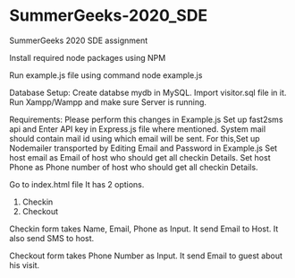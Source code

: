 # SummerGeeks-2020_SDE
SummerGeeks 2020 SDE assignment

Install required node packages using NPM

Run example.js file using command node example.js

Database Setup:
   Create databse mydb in MySQL.
   Import visitor.sql file in it.
   Run Xampp/Wampp and make sure Server is running.
   
Requirements:
Please perform this changes in Example.js
  Set up fast2sms api and Enter API key in Express.js file where mentioned.
  System mail should contain mail id using which email will be sent.
  For this,Set up Nodemailer transported by Editing Email and Password in Example.js
  Set host email as Email of host who should get all checkin Details.
  Set host Phone as Phone number of host who should get all checkin Details.
  

Go to index.html file
It has 2 options.
1) Checkin
2) Checkout

Checkin form takes Name, Email, Phone as Input.
It send Email to Host.
It also send SMS to host.

Checkout form takes Phone Number as Input.
It send Email to guest about his visit.


